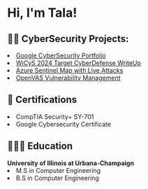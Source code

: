<h1>Hi, I'm Tala! <br/>

<h2>👨‍💻 CyberSecurity Projects:</h2>
  <li><a href="https://github.com/Tala1122/GoogleSecurityPortfolio">Google CyberSecurity Portfolio</a></li>
  <li><a href="https://github.com/Tala1122/TargetCyberDefense2024">WiCyS 2024 Target CyberDefense WriteUp</a></li>
  <li><a href="https://github.com/Tala1122/AzureSentinelAttackMap">Azure Sentinel Map with Live Attacks</a></li>
  <li><a href="https://github.com/Tala1122/OpenVASVulnerabilityManagement">OpenVAS Vulnerability Management</a></li>
<h2> 📄 Certifications</h2>
  <li>CompTIA Security+ SY-701</li>
  <li>Google Cybersecurity Certificate</li>

<h2> 👩🏻‍🎓 Education</h2>
<b>University of Illinois at Urbana-Champaign</b>
    <li>M.S in Computer Engineering</li>
    <li>B.S in Computer Engineering</li>

